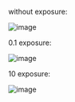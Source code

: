 without exposure:

![image](https://github.com/yl-me/Notes-of-computer-graphics/blob/master/LearnOpenGL/5Advanced-Lighting/6High-Dynamic-Range/withoutExposure.png)

0.1 exposure:

![image](https://github.com/yl-me/Notes-of-computer-graphics/blob/master/LearnOpenGL/5Advanced-Lighting/6High-Dynamic-Range/0.1_exposure.png)

10 exposure:

![image](https://github.com/yl-me/Notes-of-computer-graphics/blob/master/LearnOpenGL/5Advanced-Lighting/6High-Dynamic-Range/10_exposure.png)